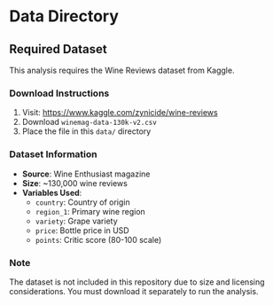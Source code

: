 # Data Directory

## Required Dataset

This analysis requires the Wine Reviews dataset from Kaggle.

### Download Instructions

1. Visit: https://www.kaggle.com/zynicide/wine-reviews
2. Download `winemag-data-130k-v2.csv`
3. Place the file in this `data/` directory

### Dataset Information

- **Source**: Wine Enthusiast magazine
- **Size**: ~130,000 wine reviews
- **Variables Used**:
  - `country`: Country of origin
  - `region_1`: Primary wine region
  - `variety`: Grape variety
  - `price`: Bottle price in USD
  - `points`: Critic score (80-100 scale)

### Note

The dataset is not included in this repository due to size and licensing considerations. You must download it separately to run the analysis.